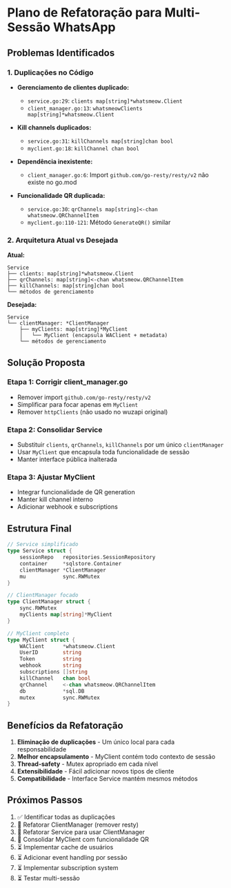 # Plano de Refatoração para Multi-Sessão WhatsApp

## Problemas Identificados

### 1. Duplicações no Código
- **Gerenciamento de clientes duplicado:**
  - `service.go:29`: `clients map[string]*whatsmeow.Client`
  - `client_manager.go:13`: `whatsmeowClients map[string]*whatsmeow.Client`

- **Kill channels duplicados:**
  - `service.go:31`: `killChannels map[string]chan bool`
  - `myclient.go:18`: `killChannel chan bool`

- **Dependência inexistente:**
  - `client_manager.go:6`: Import `github.com/go-resty/resty/v2` não existe no go.mod

- **Funcionalidade QR duplicada:**
  - `service.go:30`: `qrChannels map[string]<-chan whatsmeow.QRChannelItem`
  - `myclient.go:110-121`: Método `GenerateQR()` similar

### 2. Arquitetura Atual vs Desejada

**Atual:**
```
Service
├── clients: map[string]*whatsmeow.Client
├── qrChannels: map[string]<-chan whatsmeow.QRChannelItem  
├── killChannels: map[string]chan bool
└── métodos de gerenciamento
```

**Desejada:**
```
Service
└── clientManager: *ClientManager
    ├── myClients: map[string]*MyClient
    │   └── MyClient (encapsula WAClient + metadata)
    └── métodos de gerenciamento
```

## Solução Proposta

### Etapa 1: Corrigir client_manager.go
- Remover import `github.com/go-resty/resty/v2`
- Simplificar para focar apenas em `MyClient` 
- Remover `httpClients` (não usado no wuzapi original)

### Etapa 2: Consolidar Service
- Substituir `clients`, `qrChannels`, `killChannels` por um único `clientManager`
- Usar `MyClient` que encapsula toda funcionalidade de sessão
- Manter interface pública inalterada

### Etapa 3: Ajustar MyClient
- Integrar funcionalidade de QR generation
- Manter kill channel interno
- Adicionar webhook e subscriptions

## Estrutura Final

```go
// Service simplificado
type Service struct {
    sessionRepo   repositories.SessionRepository
    container     *sqlstore.Container
    clientManager *ClientManager
    mu            sync.RWMutex
}

// ClientManager focado
type ClientManager struct {
    sync.RWMutex
    myClients map[string]*MyClient
}

// MyClient completo  
type MyClient struct {
    WAClient      *whatsmeow.Client
    UserID        string
    Token         string
    webhook       string
    subscriptions []string
    killChannel   chan bool
    qrChannel     <-chan whatsmeow.QRChannelItem
    db            *sql.DB
    mutex         sync.RWMutex
}
```

## Benefícios da Refatoração

1. **Eliminação de duplicações** - Um único local para cada responsabilidade
2. **Melhor encapsulamento** - MyClient contém todo contexto de sessão
3. **Thread-safety** - Mutex apropriado em cada nível
4. **Extensibilidade** - Fácil adicionar novos tipos de cliente
5. **Compatibilidade** - Interface Service mantém mesmos métodos

## Próximos Passos

1. ✅ Identificar todas as duplicações
2. 🔄 Refatorar ClientManager (remover resty)
3. 🔄 Refatorar Service para usar ClientManager  
4. 🔄 Consolidar MyClient com funcionalidade QR
5. ⏳ Implementar cache de usuários
6. ⏳ Adicionar event handling por sessão
7. ⏳ Implementar subscription system
8. ⏳ Testar multi-sessão